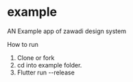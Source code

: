 # example

AN Example app of zawadi design system


How to run

1. Clone or fork
2. cd into example folder.
3. Flutter run --release 
